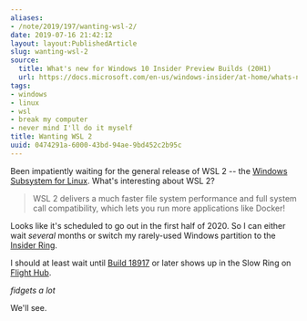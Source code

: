 ```yaml
---
aliases:
- /note/2019/197/wanting-wsl-2/
date: 2019-07-16 21:42:12
layout: layout:PublishedArticle
slug: wanting-wsl-2
source:
  title: What's new for Windows 10 Insider Preview Builds (20H1)
  url: https://docs.microsoft.com/en-us/windows-insider/at-home/whats-new-wip-at-home-20h1
tags:
- windows
- linux
- wsl
- break my computer
- never mind I'll do it myself
title: Wanting WSL 2
uuid: 0474291a-6000-43bd-94ae-9bd452c2b95c
---
```


Been impatiently waiting for the general release of WSL 2 -- the [Windows
Subsystem for Linux][]. What's interesting about WSL 2?

[Windows Subsystem for Linux]: https://docs.microsoft.com/en-us/windows/wsl/about

> WSL 2 delivers a much faster file system performance and full system call
> compatibility, which lets you run more applications like Docker!

Looks like it's scheduled to go out in the first half of 2020.  So I can either
wait *several* months or switch my rarely-used Windows partition to the [Insider
Ring][].

[Insider Ring]: https://insider.windows.com/en-us/how-to-overview/

I should at least wait until [Build 18917][] or later shows up in the Slow Ring
on [Flight Hub][].

[Build 18917]: https://blogs.windows.com/windowsexperience/2019/06/12/announcing-windows-10-insider-preview-build-18917/#VhwdYU5EDiYa7XDx.97

[Flight Hub]: https://docs.microsoft.com/en-us/windows-insider/flight-hub/

*fidgets a lot*

We'll see.